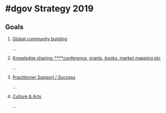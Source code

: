 # \#dgov Strategy 2019

## Goals

1. [Global community building](community-building.md)

   ...

2. [Knowledge sharing: ****conference, grants, books, market mapping etc](advocacy-and-education.md)

   ...

3. [Practitioner Support / Success](practitioner-support-success.md) 

   ...

4. [Culture & Arts](arts-and-inspiration.md)

   ...



### 


